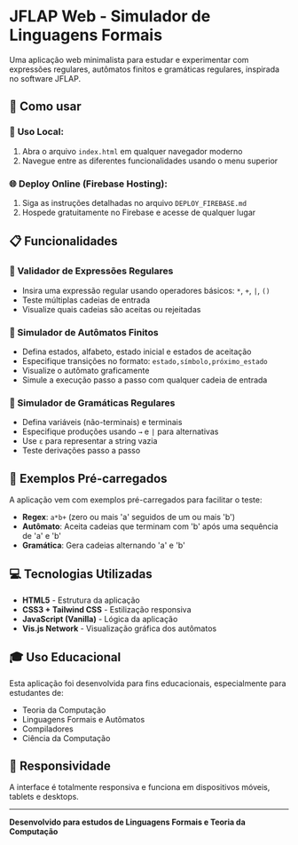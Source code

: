# JFLAP Web - Simulador de Linguagens Formais

Uma aplicação web minimalista para estudar e experimentar com expressões regulares, autômatos finitos e gramáticas regulares, inspirada no software JFLAP.

## 🚀 Como usar

### 📱 **Uso Local:**
1. Abra o arquivo `index.html` em qualquer navegador moderno
2. Navegue entre as diferentes funcionalidades usando o menu superior

### 🌐 **Deploy Online (Firebase Hosting):**
1. Siga as instruções detalhadas no arquivo `DEPLOY_FIREBASE.md`
2. Hospede gratuitamente no Firebase e acesse de qualquer lugar

## 📋 Funcionalidades

### 🔹 Validador de Expressões Regulares
- Insira uma expressão regular usando operadores básicos: `*`, `+`, `|`, `()`
- Teste múltiplas cadeias de entrada
- Visualize quais cadeias são aceitas ou rejeitadas

### 🔹 Simulador de Autômatos Finitos
- Defina estados, alfabeto, estado inicial e estados de aceitação
- Especifique transições no formato: `estado,símbolo,próximo_estado`
- Visualize o autômato graficamente
- Simule a execução passo a passo com qualquer cadeia de entrada

### 🔹 Simulador de Gramáticas Regulares
- Defina variáveis (não-terminais) e terminais
- Especifique produções usando `→` e `|` para alternativas
- Use `ε` para representar a string vazia
- Teste derivações passo a passo

## 🎯 Exemplos Pré-carregados

A aplicação vem com exemplos pré-carregados para facilitar o teste:

- **Regex**: `a*b+` (zero ou mais 'a' seguidos de um ou mais 'b')
- **Autômato**: Aceita cadeias que terminam com 'b' após uma sequência de 'a' e 'b'
- **Gramática**: Gera cadeias alternando 'a' e 'b'

## 💻 Tecnologias Utilizadas

- **HTML5** - Estrutura da aplicação
- **CSS3 + Tailwind CSS** - Estilização responsiva
- **JavaScript (Vanilla)** - Lógica da aplicação
- **Vis.js Network** - Visualização gráfica dos autômatos

## 🎓 Uso Educacional

Esta aplicação foi desenvolvida para fins educacionais, especialmente para estudantes de:
- Teoria da Computação
- Linguagens Formais e Autômatos
- Compiladores
- Ciência da Computação

## 📱 Responsividade

A interface é totalmente responsiva e funciona em dispositivos móveis, tablets e desktops.

---

**Desenvolvido para estudos de Linguagens Formais e Teoria da Computação**
